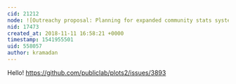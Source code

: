 ```yaml
---
cid: 21212
node: ![Outreachy proposal: Planning for expanded community stats system](../notes/kramadan/11-05-2018/outreachy-proposal-planning-for-expanded-community-stats-system)
nid: 17473
created_at: 2018-11-11 16:58:21 +0000
timestamp: 1541955501
uid: 558057
author: kramadan
---
```


Hello!
https://github.com/publiclab/plots2/issues/3893